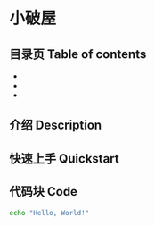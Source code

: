 # 小破屋

## 目录页 Table of contents

- 
- 
- 

## 介绍 Description



## 快速上手 Quickstart




## 代码块 Code
```bash
echo "Hello, World!"